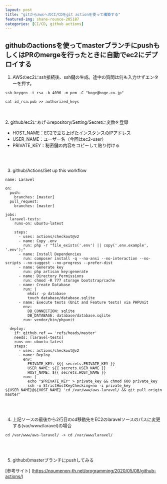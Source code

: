 ```yaml
---
layout: post
title: "gitからawsへのCI/CDをgit actionを使って構築する"
featured-img: shane-rounce-205187
categories: [CI/CD, github actions]
---
```



## githubのactionsを使ってmasterブランチにpushもしくはPRのmergeを行ったときに自動でec2にデプロイする


1. AWSのec2にssh接続後、ssh鍵の生成。途中の質問は何も入力せずエンターを押す。

```
ssh-keygen -t rsa -b 4096 -m pem -C "hoge@hoge.co.jp"
```
```
cat id_rsa.pub >> authorized_keys
```
<br>
<br>
2. github/ec2にあげるrepository/Setting/Secretに変数を登録

- HOST_NAME：EC2で立ち上げたインスタンスのIPアドレス
- USER_NAME：ユーザー名（今回はec2-user）
- PRIVATE_KEY：秘密鍵の内容をコピーして貼り付ける
<br>
<br>

3. github/Actions/Set up this workflow

```
name: Laravel
 
on:
  push:
    branches: [master]
  pull_request:
    branches: [master]
 
jobs:
  laravel-tests:
    runs-on: ubuntu-latest
 
    steps:
      - uses: actions/checkout@v2
      - name: Copy .env
        run: php -r "file_exists('.env') || copy('.env.example', '.env');"
      - name: Install Dependencies
        run: composer install -q --no-ansi --no-interaction --no-scripts --no-suggest --no-progress --prefer-dist
      - name: Generate key
        run: php artisan key:generate
      - name: Directory Permissions
        run: chmod -R 777 storage bootstrap/cache
      - name: Create Database
        run: |
          mkdir -p database
          touch database/database.sqlite
      - name: Execute tests (Unit and Feature tests) via PHPUnit
        env:
          DB_CONNECTION: sqlite
          DB_DATABASE: database/database.sqlite
        run: vendor/bin/phpunit
 
  deploy:
    if: github.ref == 'refs/heads/master'
    needs: [laravel-tests]
    runs-on: ubuntu-latest
    steps:
      - uses: actions/checkout@v2
      - name: Deploy
        env:
          PRIVATE_KEY: ${{ secrets.PRIVATE_KEY }}
          USER_NAME: ${{ secrets.USER_NAME }}
          HOST_NAME: ${{ secrets.HOST_NAME }}
        run: |
          echo "$PRIVATE_KEY" > private_key && chmod 600 private_key
          ssh -o StrictHostKeyChecking=no -i private_key ${USER_NAME}@${HOST_NAME} 'cd /var/www/aws-laravel/ && git pull origin master'
```
<br>
<br>

4. 上記ソースの最後から2行目のcd移動先をEC2のlaravelソースのパスに変更する(var/www/laravel)の場合
```
cd /var/www/aws-laravel/ -> cd /var/www/laravel/ 
```
<br>
<br>

5. githubのmasterブランチにpushしてみる








[参考サイト] (https://noumenon-th.net/programming/2020/05/08/github-actions/)
